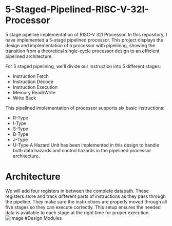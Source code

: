 # 5-Staged-Pipelined-RISC-V-32I-Processor
5 stage pipeline implementation of RISC-V 32I Processor.
In this repository, I have implemented a 5-stage pipelined processor. This project displays the design and implementation of a processor with pipelining, showing the transition from a theoretical single-cycle processor design to an efficient pipelined architecture.

For 5 staged pipelining, we'll divide our instruction into 5 different stages:
* Instruction Fetch
* Instruction Decode
* Instruction Execution
* Memory Read/Write
* Write Back
  
This pipelined implementation of processor supports six basic instructions:
* R-Type
* I-Type
* S-Type
* B-Type
* J-Type
* U-Type
A Hazard Unit has been implemented in this design to handle both data hazards and control hazards in the pipelined processor architecture.
# Architecture
We will add four registers in between the complete datapath. These registers store and track different parts of instructions as they pass through the pipeline. They make sure the instructions are properly moved through all five stages so they can execute correctly. This setup ensures the needed data is available to each stage at the right time for proper execution.
![image](https://github.com/user-attachments/assets/cbbb7163-a9d1-4dff-8df3-c15852db8c57)
#Design Modules
